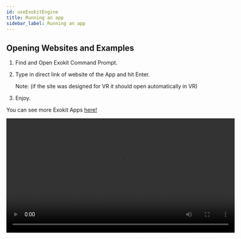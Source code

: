 ```yaml
---
id: useExokitEngine
title: Running an app
sidebar_label: Running an app
---
```


## Opening Websites and Examples

  1. Find and Open Exokit Command Prompt.
  
  2. Type in direct link of website of the App and hit Enter.
  
      Note: (if the site was designed for VR it should open automatically in VR)
  
  3.  Enjoy.
  
  You can see more Exokit Apps [here!](http://docs.webmr.io/docs/exoBrowser.html)
  
<video src="https://cdn.rawgit.com/webmixedreality/webmr-docs/media-upload/website/static/media/exokitmediacopy/ExokitBrowserHowto.mp4" width=600 controls />
  
  
